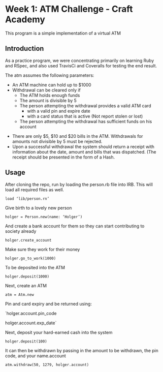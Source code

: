 # Week 1: ATM Challenge - Craft Academy 

This program is a simple implementation of a virtual ATM
## Introduction
As a practice program, we were concentrating primarily on learning Ruby and RSpec, and also used TravisCi and Coveralls for testing the end result. 

The atm assumes the following parameters:
  - An ATM machine can hold up to $1000
  - Withdrawal can be cleared only if
    - The ATM holds enough funds
    - The amount is divisible by 5
    - The person attempting the withdrawal provides a valid ATM card
        - with a valid pin and expire date
        - with a card status that is active (Not report stolen or lost)
    - The person attempting the withdrawal has sufficient funds on his account
* There are only $5, $10 and $20 bills in the ATM. Withdrawals for amounts not divisible by 5 must be rejected.
* Upon a successful withdrawal the system should return a receipt with information about the date, amount and bills that was dispatched. (The receipt should be presented in the form of a Hash.

## Usage
After cloning the repo, run by loading the person.rb file into IRB. This will load all required files as well.

``` load ‘lib/person.rn’ ```

Give birth to a lovely new person

`holger = Person.new(name: ‘Holger’)`

And create a bank account for them so they can start contributing to society already

`holger.create_account `

Make sure they work for their money

`holger.go_to_work(1000)`

To be deposited into the ATM

`holger.deposit(1000)`

Next, create an ATM

`atm = Atm.new `

Pin and card expiry and be returned using:

`holger.account.pin_code

holger.account.exp_date`

Next, deposit your hard-earned cash into the system

 `holger.deposit(100)`
 
It can then be withdrawn by passing in the amount to be withdrawn, the pin code, and your name.account

`atm.withdraw(50, 1279, holger.account)` 
